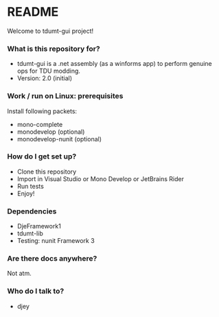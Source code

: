 # README #

Welcome to tdumt-gui project!

### What is this repository for?

* tdumt-gui is a .net assembly (as a winforms app) to perform genuine ops for TDU modding.
* Version: 2.0 (initial)

### Work / run on Linux: prerequisites

Install following packets: 
* mono-complete
* monodevelop (optional)
* monodevelop-nunit (optional)

### How do I get set up?

* Clone this repository
* Import in Visual Studio or Mono Develop or JetBrains Rider
* Run tests
* Enjoy!

### Dependencies

* DjeFramework1
* tdumt-lib
* Testing: nunit Framework 3

### Are there docs anywhere?

Not atm.


### Who do I talk to? 

* djey